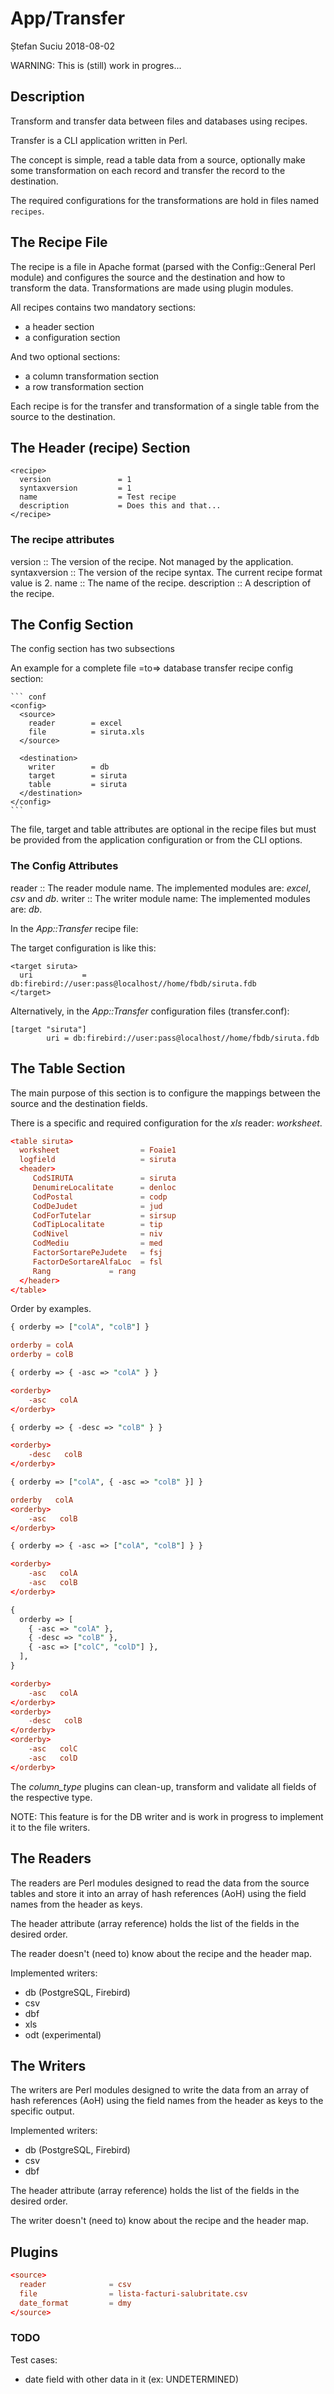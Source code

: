 App/Transfer
============
Ștefan Suciu
2018-08-02

WARNING: This is (still) work in progres...


Description
-----------

Transform and transfer data between files and databases using recipes.

Transfer is a CLI application written in Perl.

The concept is simple, read a table data from a source, optionally
make some transformation on each record and transfer the record to the
destination.

The required configurations for the transformations are hold in files
named `recipes`.


The Recipe File
---------------

The recipe is a file in Apache format (parsed with the Config::General
Perl module) and configures the source and the destination and how to
transform the data.  Transformations are made using plugin modules.

All recipes contains two mandatory sections:

- a header section
- a configuration section

And two optional sections:

- a column transformation section
- a row transformation section

Each recipe is for the transfer and transformation of a single table
from the source to the destination.


## The Header (recipe) Section ##

    <recipe>
      version               = 1
      syntaxversion         = 1
      name                  = Test recipe
      description           = Does this and that...
    </recipe>


### The recipe attributes ###

version       :: The version of the recipe.  Not managed by the application.
syntaxversion :: The version of the recipe syntax.  The current recipe format value is 2.
name          :: The name of the recipe.
description   :: A description of the recipe.


## The Config Section ##

The config section has two subsections

An example for a complete file =to=> database transfer recipe config
section:

    ``` conf
    <config>
      <source>
        reader        = excel
        file          = siruta.xls
      </source>

      <destination>
        writer        = db
        target        = siruta
        table         = siruta
      </destination>
    </config>
    ```

The file, target and table attributes are optional in the recipe files
but must be provided from the application configuration or from the
CLI options.


### The Config Attributes ###

reader        :: The reader module name.  The implemented modules are: *excel*, *csv* and *db*.
writer        :: The writer module name:  The implemented modules are: *db*.

In the *App::Transfer* recipe file:

The target configuration is like this:

    <target siruta>
      uri           = db:firebird://user:pass@localhost//home/fbdb/siruta.fdb
    </target>


Alternatively, in the *App::Transfer* configuration files (transfer.conf):

    [target "siruta"]
            uri = db:firebird://user:pass@localhost//home/fbdb/siruta.fdb


## The Table Section ##

The main purpose of this section is to configure the mappings between
the source and the destination fields.

There is a specific and required configuration for the *xls* reader:
*worksheet*.

``` conf
<table siruta>
  worksheet                  = Foaie1
  logfield                   = siruta
  <header>
     CodSIRUTA               = siruta
     DenumireLocalitate      = denloc
     CodPostal               = codp
     CodDeJudet              = jud
     CodForTutelar           = sirsup
     CodTipLocalitate        = tip
     CodNivel                = niv
     CodMediu                = med
     FactorSortarePeJudete   = fsj
     FactorDeSortareAlfaLoc  = fsl
     Rang             = rang
  </header>
</table>
```

Order by examples.

``` perl
{ orderby => ["colA", "colB"] }
```

``` conf
orderby = colA
orderby = colB
```

``` perl
{ orderby => { -asc => "colA" } }
```

``` conf
<orderby>
    -asc   colA
</orderby>
```

``` perl
{ orderby => { -desc => "colB" } }
```

``` conf
<orderby>
    -desc   colB
</orderby>
```

``` perl
{ orderby => ["colA", { -asc => "colB" }] }
```

``` conf
orderby   colA
<orderby>
    -asc   colB
</orderby>
```

``` perl
{ orderby => { -asc => ["colA", "colB"] } }
```

``` conf
<orderby>
    -asc   colA
    -asc   colB
</orderby>
```

``` perl
{
  orderby => [
    { -asc => "colA" },
    { -desc => "colB" },
    { -asc => ["colC", "colD"] },
  ],
}
```

``` conf
<orderby>
    -asc   colA
</orderby>
<orderby>
    -desc   colB
</orderby>
<orderby>
    -asc   colC
    -asc   colD
</orderby>
```

The *column_type* plugins can clean-up, transform and validate all
fields of the respective type.

NOTE: This feature is for the DB writer and is work in progress to
      implement it to the file writers.


The Readers
-----------

The readers are Perl modules designed to read the data from the source
tables and store it into an array of hash references (AoH) using the
field names from the header as keys.

The header attribute (array reference) holds the list of the fields in
the desired order.

The reader doesn't (need to) know about the recipe and the header map.

Implemented writers:

- db (PostgreSQL, Firebird)
- csv
- dbf
- xls
- odt (experimental)
 

The Writers
-----------

The writers are Perl modules designed to write the data from an array
of hash references (AoH) using the field names from the header as
keys to the specific output.

Implemented writers:

- db (PostgreSQL, Firebird)
- csv
- dbf

The header attribute (array reference) holds the list of the fields in
the desired order.

The writer doesn't (need to) know about the recipe and the header map.


## Plugins ##

``` conf
<source>
  reader              = csv
  file                = lista-facturi-salubritate.csv
  date_format         = dmy
</source>
```

### TODO ###

Test cases:
  - date field with other data in it (ex: UNDETERMINED)
